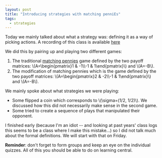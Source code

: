 ```yaml
---
layout: post
title: "Introducing strategies with matching penniEs"
tags:
  - strategies
---
```


Today we mainly talked about what a strategy was: defining it as a way of
picking actions.
A recording of this class is available [here](https://cardiff.cloud.panopto.eu/Panopto/Pages/Viewer.aspx?id=4fa90059-c8d7-495f-a79e-b274010894dd)

We did this by pairing up and playing two different games:

1. The traditional [matching
   pennies](https://nashpy.readthedocs.io/en/stable/text-book/normal-form-games.html#matching-pennies)
   game defined by the two payoff matrices: \\(A=\begin{pmatrix}1 & -1\\\\-1 &
   1\end{pmatrix}\\) and \\(A=-B\\).
2. The modification of matching
   pennies which is the game defined by the two payoff matrices: \\(A=\begin{pmatrix}2 & -2\\\\-1 &
   1\end{pmatrix}\\) and \\(A=-B\\).

We mainly spoke about what strategies we were playing:

- Some flipped a coin which corresponds to \\(\sigma=(1/2, 1/2)\\). We discussed how this did not necessarily make sense in
  the second game.
- Some tried to create a sequence of plays that manipulated their opponent.

I finished early (because I'm an idiot -- and looking at past years' class logs
this seems to be a class where I make this mistake...) so I did not talk much
about the formal definitions. We will start with that on Friday.

**Reminder**: don't forget to form groups and keep an eye on the individual
quizzes. All of this you should be able to do on learning central.
